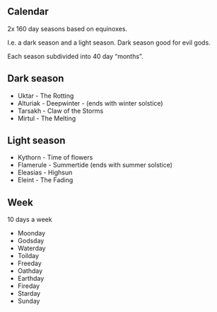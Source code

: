## Calendar
2x 160 day seasons based on equinoxes.

I.e. a dark season and a light season.
Dark season good for evil gods.

Each season subdivided into 40 day “months”.

##  Dark season
- Uktar - The Rotting
- Alturiak - Deepwinter - (ends with winter solstice)
- Tarsakh - Claw of the Storms
- Mirtul - The Melting

## Light season
- Kythorn - Time of flowers
- Flamerule - Summertide (ends with summer solstice)
- Eleasias - Highsun
- Eleint - The Fading

## Week
10 days a week

- Moonday
- Godsday
- Waterday
- Toilday
- Freeday
- Oathday
- Earthday
- Fireday
- Starday
- Sunday
